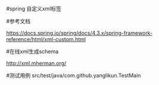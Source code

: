 #spring 自定义xml标签

#参考文档

https://docs.spring.io/spring/docs/4.3.x/spring-framework-reference/html/xml-custom.html

#在线xml生成schema

http://xml.mherman.org/

#测试用例
src/test/java/com.github.yanglikun.TestMain
